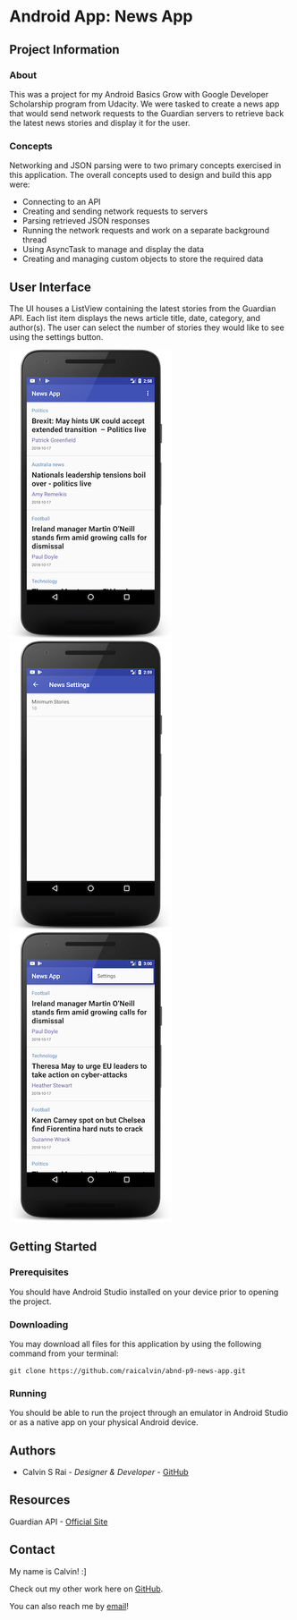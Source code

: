 # Android App: News App

## Project Information

### About

This was a project for my Android Basics Grow with Google Developer Scholarship program from Udacity. We were tasked to create a news app that would send network requests to the Guardian servers to retrieve back the latest news stories and display it for the user.

### Concepts

Networking and JSON parsing were to two primary concepts exercised in this application. The overall concepts used to design and build this app were:

- Connecting to an API
- Creating and sending network requests to servers
- Parsing retrieved JSON responses
- Running the network requests and work on a separate background thread
- Using AsyncTask to manage and display the data
- Creating and managing custom objects to store the required data

## User Interface

The UI houses a ListView containing the latest stories from the Guardian API. Each list item displays the news article title, date, category, and author(s). The user can select the number of stories they would like to see using the settings button.

![](https://github.com/raicalvin/pictures/blob/master/pix-abnd-p9-news-app/pic1.png) ![](https://github.com/raicalvin/pictures/blob/master/pix-abnd-p9-news-app/pic2.png) ![](https://github.com/raicalvin/pictures/blob/master/pix-abnd-p9-news-app/pic3.png)

## Getting Started

### Prerequisites

You should have Android Studio installed on your device prior to opening the project.

### Downloading

You may download all files for this application by using the following command from your terminal:

```
git clone https://github.com/raicalvin/abnd-p9-news-app.git
```

### Running

You should be able to run the project through an emulator in Android Studio or as a native app on your physical Android device.

## Authors

- Calvin S Rai - _Designer & Developer_ - [GitHub](https://github.com/raicalvin)

## Resources

Guardian API - [Official Site](https://open-platform.theguardian.com/documentation/)

## Contact

My name is Calvin! :]

Check out my other work here on [GitHub](https://github.com/raicalvin).

You can also reach me by [email](mailto:raicalvin@gmail.com)!
